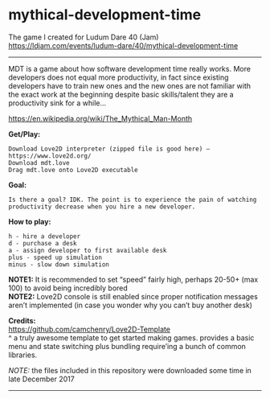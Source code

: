 # mythical-development-time

The game I created for Ludum Dare 40 (Jam)  
https://ldjam.com/events/ludum-dare/40/mythical-development-time

---

MDT is a game about how software development time really works. More developers does not equal more productivity, in fact since existing developers have to train new ones and the new ones are not familiar with the exact work at the beginning despite basic skills/talent they are a productivity sink for a while…

https://en.wikipedia.org/wiki/The_Mythical_Man-Month

**Get/Play:**

    Download Love2D interpreter (zipped file is good here) – https://www.love2d.org/
    Download mdt.love
    Drag mdt.love onto Love2D executable

**Goal:**

    Is there a goal? IDK. The point is to experience the pain of watching productivity decrease when you hire a new developer.

**How to play:**

    h - hire a developer
    d - purchase a desk
    a - assign developer to first available desk
    plus - speed up simulation
    minus - slow down simulation

**NOTE1:** It is recommended to set “speed” fairly high, perhaps 20-50+ (max 100) to avoid being incredibly bored  
**NOTE2:** Love2D console is still enabled since proper notification messages aren’t implemented (in case you wonder why you can’t buy another desk)

**Credits:**  
https://github.com/camchenry/Love2D-Template  
^ a truly awesome template to get started making games. provides a basic menu and state switching plus bundling require’ing a bunch of common libraries.

*NOTE:* the files included in this repository were downloaded some time in late December 2017  

---
